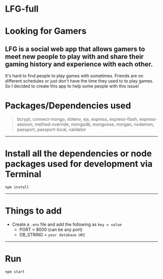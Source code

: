 # LFG-full

# Looking for Gamers

LFG is a social web app that allows gamers to meet new people to play with and share their gaming history and experience with each other.
----------------------------------------------------------------------------------------------------------------------------------------------------------------------------------
It's hard to find people to play games with sometimes.  Friends are on different schedules or just don't have the time they used to to play games. So I decided to create this app to help some people with this issue!

# Packages/Dependencies used

> bcrypt, connect-mongo, dotenv, ejs, express, express-flash, express-session, method-override, mongodb, mongoose, morgan, nodemon, passport, passport-local,
> validator

---

# Install all the dependencies or node packages used for development via Terminal

`npm install`

---

# Things to add

- Create a `.env` file and add the following as `key = value`
  - PORT = 8000 (can be any port)
  - DB_STRING = `your database URI`

---

# Run

`npm start`
